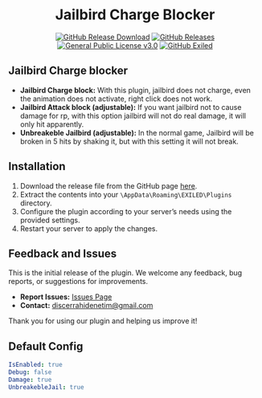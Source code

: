 <h1 align="center">Jailbird Charge Blocker</h1>
<div align="center">
<a href="https://github.com/MS-crew/JailbirdChargeBlocker/releases"><img src="https://img.shields.io/github/downloads/MS-crew/JailbirdChargeBlocker/total?style=for-the-badge&logo=githubactions&label=Downloads" href="https://github.com/MS-crew/JailbirdChargeBlocker/releases" alt="GitHub Release Download"></a>
<a href="https://github.com/MS-crew/JailbirdChargeBlocker/releases"><img src="https://img.shields.io/badge/Build-1.1.0-brightgreen?style=for-the-badge&logo=gitbook" href="https://github.com/MS-crew/JailbirdChargeBlocker/releases" alt="GitHub Releases"></a>
<a href="https://github.com/MS-crew/JailbirdChargeBlocker/blob/master/LICENSE"><img src="https://img.shields.io/badge/Licence-GNU_3.0-blue?style=for-the-badge&logo=gitbook" href="https://github.com/MS-crew/JailbirdChargeBlocker/blob/master/LICENSE" alt="General Public License v3.0"></a>
<a href="https://github.com/ExMod-Team/EXILED"><img src="https://img.shields.io/badge/Exiled-8.12.2-red?style=for-the-badge&logo=gitbook" href="https://github.com/ExMod-Team/EXILED" alt="GitHub Exiled"></a>

</div>

## Jailbird Charge blocker

- **Jailbird Charge block:** With this plugin, jailbird does not charge, even the animation does not activate, right click does not work.
- **Jailbird Attack block (adjustable):** If you want jailbird not to cause damage for rp, with this option jailbird will not do real damage, it will only hit apparently.
- **Unbreakeble Jailbird (adjustable):** In the normal game, Jailbird will be broken in 5 hits by shaking it, but with this setting it will not break.

## Installation

1. Download the release file from the GitHub page [here](https://github.com/MS-crew/JailbirdChargeBlocker/releases).
2. Extract the contents into your `\AppData\Roaming\EXILED\Plugins` directory.
3. Configure the plugin according to your server’s needs using the provided settings.
4. Restart your server to apply the changes.

## Feedback and Issues

This is the initial release of the plugin. We welcome any feedback, bug reports, or suggestions for improvements.

- **Report Issues:** [Issues Page](https://github.com/MS-crew/JailbirdChargeBlocker/issues)
- **Contact:** [discerrahidenetim@gmail.com](mailto:discerrahidenetim@gmail.com)

Thank you for using our plugin and helping us improve it!
## Default Config
```yml
IsEnabled: true
Debug: false
Damage: true
UnbreakebleJail: true
```
